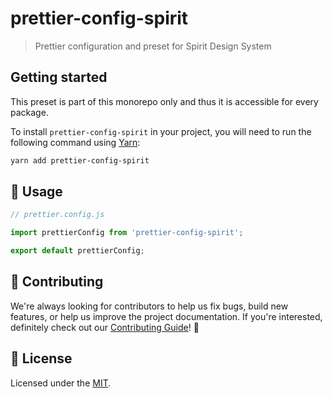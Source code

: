 # prettier-config-spirit

> Prettier configuration and preset for Spirit Design System

## Getting started

This preset is part of this monorepo only and thus it is accessible for every package.

To install `prettier-config-spirit` in your project, you will need to run the following command using [Yarn][yarn]:

```bash
yarn add prettier-config-spirit
```

## 🚀 Usage

```js
// prettier.config.js

import prettierConfig from 'prettier-config-spirit';

export default prettierConfig;
```

## 🙌 Contributing

We're always looking for contributors to help us fix bugs, build new features,
or help us improve the project documentation. If you're interested, definitely
check out our [Contributing Guide][contributing]! 👀

## 📝 License

Licensed under the [MIT][license].

[yarn]: https://yarnpkg.com/en/
[contributing]: https://github.com/lmc-eu/spirit-design-system/blob/main/CONTRIBUTING.md
[license]: https://github.com/lmc-eu/spirit-design-system/blob/main/LICENSE.md

